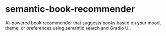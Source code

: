 # semantic-book-recommender
AI-powered book recommender that suggests books based on your mood, theme, or preferences using semantic search and Gradio UI.
